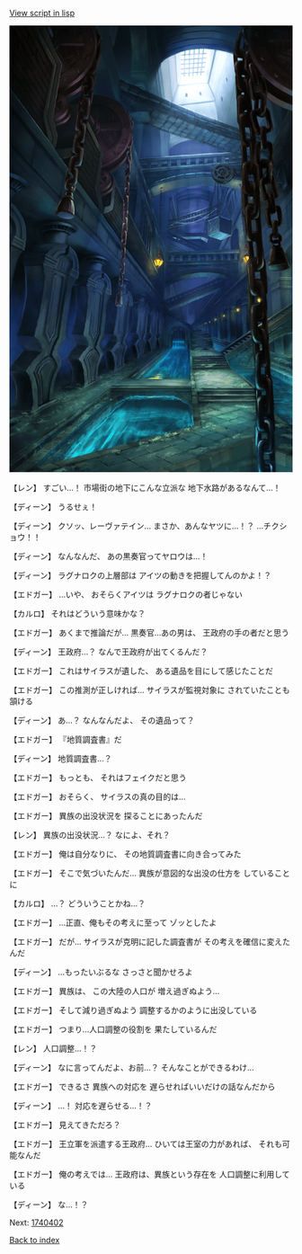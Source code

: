 [View script in lisp](../scripts/1740302.txt)

![underground_waterway.png](../images/backgrounds/underground_waterway.png)

【レン】
すごい…！
市場街の地下にこんな立派な
地下水路があるなんて…！

【ディーン】
うるせぇ！

【ディーン】
クソッ、レーヴァテイン…
まさか、あんなヤツに…！？
…チクショウ！！

【ディーン】
なんなんだ、
あの黒奏官ってヤロウは…！

【ディーン】
ラグナロクの上層部は
アイツの動きを把握してんのかよ！？

【エドガー】
…いや、
おそらくアイツは
ラグナロクの者じゃない

【カルロ】
それはどういう意味かな？

【エドガー】
あくまで推論だが…
黒奏官…あの男は、
王政府の手の者だと思う

【ディーン】
王政府…？
なんで王政府が出てくるんだ？

【エドガー】
これはサイラスが遺した、
ある遺品を目にして感じたことだ

【エドガー】
この推測が正しければ…
サイラスが監視対象に
されていたことも頷ける

【ディーン】
あ…？
なんなんだよ、
その遺品って？

【エドガー】
『地質調査書』だ

【ディーン】
地質調査書…？

【エドガー】
もっとも、
それはフェイクだと思う

【エドガー】
おそらく、
サイラスの真の目的は…

【エドガー】
異族の出没状況を
探ることにあったんだ

【レン】
異族の出没状況…？
なによ、それ？

【エドガー】
俺は自分なりに、
その地質調査書に向き合ってみた

【エドガー】
そこで気づいたんだ…
異族が意図的な出没の仕方を
していることに

【カルロ】
…？
どういうことかね…？

【エドガー】
…正直、俺もその考えに至って
ゾッとしたよ

【エドガー】
だが…
サイラスが克明に記した調査書が
その考えを確信に変えたんだ

【ディーン】
…もったいぶるな
さっさと聞かせろよ

【エドガー】
異族は、
この大陸の人口が
増え過ぎぬよう…

【エドガー】
そして減り過ぎぬよう
調整するかのように出没している

【エドガー】
つまり…人口調整の役割を
果たしているんだ

【レン】
人口調整…！？

【ディーン】
なに言ってんだよ、お前…？
そんなことができるわけ…

【エドガー】
できるさ
異族への対応を
遅らせればいいだけの話なんだから

【ディーン】
…！
対応を遅らせる…！？

【エドガー】
見えてきただろ？

【エドガー】
王立軍を派遣する王政府…
ひいては王室の力があれば、
それも可能なんだ

【エドガー】
俺の考えでは…
王政府は、異族という存在を
人口調整に利用している

【ディーン】
な…！？

Next: [1740402](1740402.md)

[Back to index](index.md)
